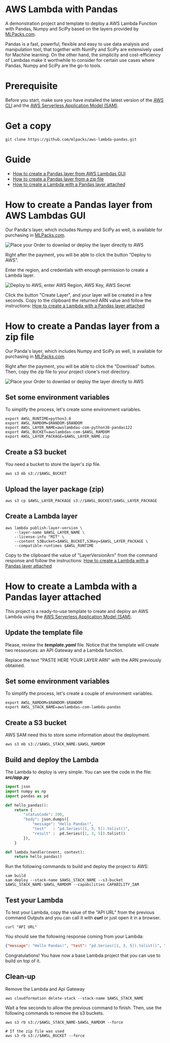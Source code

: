 # AWS Lambda with Pandas

A demonstration project and template to deploy a AWS Lambda Function with Pandas, Numpy and SciPy based on the layers provided by [MLPacks.com](https://www.mlpacks.com).

Pandas is a fast, powerful, flexible and easy to use data analysis and manipulation tool, that together with NumPy and SciPy are extensively used for Machine learning. On the other hand, the simplicity and cost-efficiency of Lambdas make it worthwhile to consider for certain use cases where Pandas, Numpy and SciPy are the go-to tools.

# Prerequisite
Before you start, make sure you have installed the latest version of the [AWS CLI](https://docs.aws.amazon.com/cli/latest/userguide/install-cliv2.html)
and the [AWS Serverless Application Model (SAM)](https://docs.aws.amazon.com/serverless-application-model/latest/developerguide/serverless-sam-cli-install.html).

# Get a copy
```
git clone https://github.com/mlpacks/aws-lambda-pandas.git
```

# Guide

* [How to create a Pandas layer from AWS Lambdas GUI](#one)
* [How to create a Pandas layer from a zip file](#two)
* [How to create a Lambda with a Pandas layer attached](#three)

# <a name="one" id="one"></a>How to create a Pandas layer from AWS Lambdas GUI

Our Panda's layer, which includes Numpy and SciPy as well, is available for purchasing in [MLPacks.com](https://www.mlpacks.com/layers/2/aws-lambda-pandas-numpy-scipy-python38-layer).

![Place your Order to downlad or deploy the layer directly to AWS](img/buy-layer.png)

Right after the payment, you will be able to click the button "Deploy to AWS".

Enter the region, and credentials with enough permission to create a Lambda layer.

![Deploy to AWS, enter AWS Region, AWS Key, AWS Secret](img/deploy-to-aws-form.png)

Click the button "Create Layer", and your layer will be created in a few seconds. Copy to the clipboard the returned ARN value and follow the instructions: [How to create a Lambda with a Pandas layer attached](#three)

# <a name="two" id="two"></a>How to create a Pandas layer from a zip file

Our Panda's layer, which includes Numpy and SciPy as well, is available for purchasing in [MLPacks.com](https://www.mlpacks.com/layers/2/aws-lambda-pandas-numpy-scipy-python38-layer).

Right after the payment, you will be able to click the "Download" button. Then, copy the zip file to your project clone's root directory.

![Place your Order to downlad or deploy the layer directly to AWS](img/buy-layer.png)

## Set some environment variables
To simplify the process, let's create some environment variables.
```
export AWSL_RUNTIME=python3.8
export AWSL_RAMDOM=$RANDOM-$RANDOM
export AWSL_LAYER_NAME=awslambdas-com-python38-pandas122
export AWSL_BUCKET=awslambdas-com-$AWSL_RAMDOM
export AWSL_LAYER_PACKAGE=$AWSL_LAYER_NAME.zip
```

## Create a S3 bucket
You need a bucket to store the layer's zip file.
```
aws s3 mb s3://$AWSL_BUCKET
```

## Upload the layer package (zip)
```
aws s3 cp $AWSL_LAYER_PACKAGE s3://$AWSL_BUCKET/$AWSL_LAYER_PACKAGE
```

## Create a Lambda layer
```
aws lambda publish-layer-version \
    --layer-name $AWSL_LAYER_NAME \
    --license-info "MIT" \
    --content S3Bucket=$AWSL_BUCKET,S3Key=$AWSL_LAYER_PACKAGE \
    --compatible-runtimes $AWSL_RUNTIME
```

Copy to the clipboard the value of "LayerVersionArn" from the command response and follow the instructions: [How to create a Lambda with a Pandas layer attached](#three)

# <a name="three" id="three"></a>How to create a Lambda with a Pandas layer attached

This project is a ready-to-use template to create and deploy an AWS Lambda using the [AWS Serverless Application Model (SAM)](https://aws.amazon.com/serverless/sam/).   

## Update the template file
Please, review the ***template.yaml*** file. Notice that the template will create two ressources: an API Gateway and a Lambda function.   

Replace the text "PASTE HERE YOUR LAYER ARN" with the ARN previously obtained.

## Set some environment variables
To simplify the process, let's create a couple of environment variables.
```
export AWSL_RAMDOM=$RANDOM-$RANDOM
export AWSL_STACK_NAME=awslambdas-com-lambda-pandas
```

## Create a S3 bucket
AWS SAM need this to store some information about the deployment.
```
aws s3 mb s3://$AWSL_STACK_NAME-$AWSL_RAMDOM
```

## Build and deploy the Lambda
The Lambda to deploy is very simple. You can see the code in the file: ***src/app.py***
```python
import json
import numpy as np
import pandas as pd

def hello_pandas():
    return {
        "statusCode": 200,
        "body": json.dumps({
            "message": "Hello Pandas!",
            "test"   : "pd.Series([1, 3, 5]).tolist()",
            "result" :  pd.Series([1, 3, 5]).tolist()
        }),
    }

def lambda_handler(event, context):
    return hello_pandas()
```

Run the following commands to build and deploy the project to AWS:
```
sam build
sam deploy --stack-name $AWSL_STACK_NAME --s3-bucket $AWSL_STACK_NAME-$AWSL_RAMDOM --capabilities CAPABILITY_IAM
```

## Test your Lambda
To test your Lambda, copy the value of the "API URL" from the previous command Outputs and you can call it with ***curl*** or just open it in a browser.
```
curl "API URL"
```

You should see the following response coming from your Lambda:
```json
{"message": "Hello Pandas!", "test": "pd.Series([1, 3, 5]).tolist()", "result": [1, 2, 3]}
```

Congratulations! You have now a base Lambda project that you can use to build on top of it.

## Clean-up
Remove the Lambda and Api Gateway
```
aws cloudformation delete-stack --stack-name $AWSL_STACK_NAME
```

Wait a few seconds to allow the previous command to finish. Then, use the following commands to remove the s3 buckets.
```
aws s3 rb s3://$AWSL_STACK_NAME-$AWSL_RAMDOM --force

# If the zip file was used
aws s3 rb s3://$AWSL_BUCKET --force
```